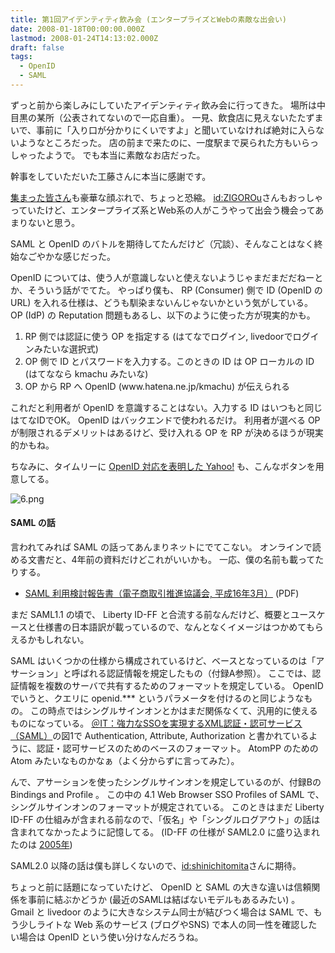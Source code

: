 ```yaml
---
title: 第1回アイデンティティ飲み会 (エンタープライズとWebの素敵な出会い)
date: 2008-01-18T00:00:00.000Z
lastmod: 2008-01-24T14:13:02.000Z
draft: false
tags:
  - OpenID
  - SAML
---
```


ずっと前から楽しみにしていたアイデンティティ飲み会に行ってきた。 場所は中目黒の某所（公表されてないので一応自重）。 一見、飲食店に見えないたたずまいで、事前に「入り口が分かりにくいですよ」と聞いていなければ絶対に入らないようなところだった。 店の前まで来たのに、一度駅まで戻られた方もいらっしゃったようで。 でも本当に素敵なお店だった。

幹事をしていただいた工藤さんに本当に感謝です。

[集まった皆さん](http://blogs.sun.com/tkudo/entry/identity_nomi_next_friday)も豪華な顔ぶれで、ちょっと恐縮。 [id:ZIGOROu](http://d.hatena.ne.jp/ZIGOROu/)さんもおっしゃっていたけど、エンタープライズ系とWeb系の人がこうやって出会う機会ってあまりないと思う。

SAML と OpenID のバトルを期待してたんだけど（冗談）、そんなことはなく終始なごやかな感じだった。

OpenID については、使う人が意識しないと使えないようじゃまだまだだねーとか、そういう話がでてた。 やっぱり僕も、 RP (Consumer) 側で ID (OpenID の URL) を入れる仕様は、どうも馴染まないんじゃないかという気がしている。 OP (IdP) の Reputation 問題もあるし、以下のように使った方が現実的かも。

1. RP 側では認証に使う OP を指定する (はてなでログイン, livedoorでログインみたいな選択式)
2. OP 側で ID とパスワードを入力する。このときの ID は OP ローカルの ID (はてななら kmachu みたいな)
3. OP から RP へ OpenID (www\.hatena.ne.jp/kmachu) が伝えられる

これだと利用者が OpenID を意識することはない。入力する ID はいつもと同じはてなIDでOK。 OpenID はバックエンドで使われるだけ。 利用者が選べる OP が制限されるデメリットはあるけど、受け入れる OP を RP が決めるほうが現実的かもね。

ちなみに、タイムリーに [OpenID 対応を表明した Yahoo!](http://developer.yahoo.com/openid/) も、こんなボタンを用意してる。

![6.png](http://us.i1.yimg.com/us.yimg.com/i/reg/openid/buttons/6.png)

#### SAML の話

言われてみれば SAML の話ってあんまりネットにでてこない。 オンラインで読める文書だと、4年前の資料だけどこれがいいかも。 一応、僕の名前も載ってたりする。

* [SAML 利用検討報告書（電子商取引推進協議会, 平成16年3月）](http://www.ecom.jp/results/h15seika/13_SAML%E5%88%A9%E7%94%A8%E6%A4%9C%E8%A8%8E%E5%A0%B1%E5%91%8A%E6%9B%B8.pdf) (PDF)

まだ SAML1.1 の頃で、 Liberty ID-FF と合流する前なんだけど、概要とユースケースと仕様書の日本語訳が載っているので、なんとなくイメージはつかめてもらえるかもしれない。

SAML はいくつかの仕様から構成されているけど、ベースとなっているのは「アサーション」と呼ばれる認証情報を規定したもの（付録A参照）。 ここでは、認証情報を複数のサーバで共有するためのフォーマットを規定している。 OpenIDでいうと、クエリに openid.\*\*\* というパラメータを付けるのと同じようなもの。 この時点ではシングルサインオンとかはまだ関係なくて、汎用的に使えるものになっている。 [＠IT：強力なSSOを実現するXML認証・認可サービス（SAML）](http://www.atmarkit.co.jp/fsecurity/rensai/webserv04/webserv01.html)の図1で Authentication, Attribute, Authorization と書かれているように、認証・認可サービスのためのベースのフォーマット。 AtomPP のための Atom みたいなものかなぁ（よく分からずに言ってみた）。

んで、アサーションを使ったシングルサインオンを規定しているのが、付録Bの Bindings and Profile 。 この中の 4.1 Web Browser SSO Profiles of SAML で、シングルサインオンのフォーマットが規定されている。 このときはまだ Liberty ID-FF の仕組みが含まれる前なので、「仮名」や「シングルログアウト」の話は含まれてなかったように記憶してる。 (ID-FF の仕様が SAML2.0 に盛り込まれたのは [2005年](http://www.itmedia.co.jp/enterprise/articles/0502/18/news093.html))

SAML2.0 以降の話は僕も詳しくないので、[id:shinichitomita](http://d.hatena.ne.jp/shinichitomita/)さんに期待。

ちょっと前に話題になっていたけど、 OpenID と SAML の大きな違いは信頼関係を事前に結ぶかどうか (最近のSAMLは結ばないモデルもあるみたい) 。 Gmail と livedoor のように大きなシステム同士が結びつく場合は SAML で、もう少しライトな Web 系のサービス (ブログやSNS) で本人の同一性を確認したい場合は OpenID という使い分けなんだろうね。
